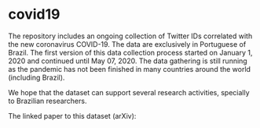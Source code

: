 # covid19
The repository includes an ongoing collection of Twitter IDs correlated with the new coronavirus COVID-19. The data are exclusively in Portuguese of Brazil. The first version of this data collection process started on January 1, 2020 and continued until May 07, 2020. The data gathering is still running as the pandemic has not been finished in many countries around the world (including Brazil).

<IMAGEM>
  
  We hope that the dataset can support several research activities, specially to Brazilian researchers. 
  
  The linked paper to this dataset (arXiv): <LINK>
  
  
